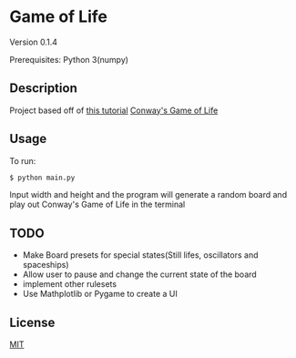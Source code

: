 # Game of Life

Version 0.1.4

Prerequisites: Python 3(numpy)

## Description

Project based off of [this tutorial](https://robertheaton.com/2018/07/20/project-2-game-of-life/)
[Conway's Game of Life](https://en.wikipedia.org/wiki/Conway%27s_Game_of_Life)

## Usage

To run:
```bash
$ python main.py
```
Input width and height and the program will generate a random board and play out Conway's Game of Life in the terminal

## TODO

- Make Board presets for special states(Still lifes, oscillators and spaceships)
- Allow user to pause and change the current state of the board
- implement other rulesets
- Use Mathplotlib or Pygame to create a UI

## License

[MIT](https://choosealicense.com/licenses/mit/)
